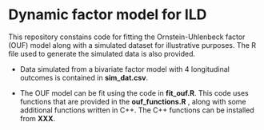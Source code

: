 # Dynamic factor model for ILD

This repository constains code for fitting the Ornstein-Uhlenbeck factor (OUF) model along with a simulated dataset for illustrative purposes.  The R file used to generate the simulated data is also provided.

* Data simulated from a bivariate factor model with 4 longitudinal outcomes is contained in **sim_dat.csv**.

* The OUF model can be fit using the code in **fit_ouf.R**.  This code uses functions that are provided in the **ouf_functions.R** , along with some additional functions written in C++.  The C++ functions can be installed from **XXX**.
